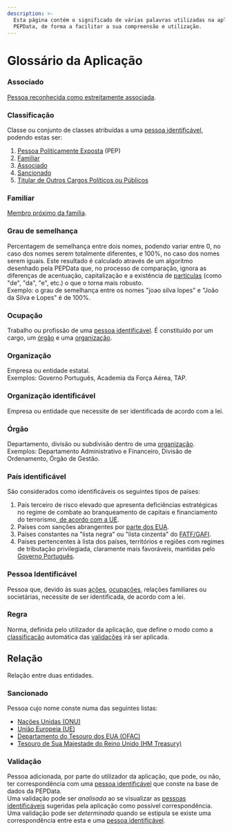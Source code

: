 ```yaml
---
description: >-
  Esta página contém o significado de várias palavras utilizadas na aplicação da
  PEPData, de forma a facilitar a sua compreensão e utilização.
---
```


# Glossário da Aplicação

### Associado

[Pessoa reconhecida como estreitamente associada](glossario-legal-portugal.md#pessoa-reconhecida-como-estreitamente-associada).

### Classificação

Classe ou conjunto de classes atribuídas a uma [pessoa identificável](glossario-aplicacao.md#pessoa-identificavel), podendo estas ser:

1. [Pessoa Politicamente Exposta](glossario-legal-portugal.md#pessoa-politicamente-exposta) (PEP)
2. [Familiar](glossario-aplicacao.md#familiar)
3. [Associado](glossario-aplicacao.md#associado)
4. [Sancionado](glossario-aplicacao.md#sancionado)
5. [Titular de Outros Cargos Políticos ou Públicos](glossario-legal-portugal.md#titular-de-outros-cargos-politicos-ou-publicos)

### Familiar

[Membro próximo da família](glossario-legal-portugal.md#membro-proximo-da-familia).

### Grau de semelhança

Percentagem de semelhança entre dois nomes, podendo variar entre 0, no caso dos nomes serem totalmente diferentes, e 100%, no caso dos nomes serem iguais. Este resultado é calculado através de um algoritmo desenhado pela PEPData que, no processo de comparação, ignora as diferenças de acentuação, capitalização e a existência de [partículas](https://www.irn.mj.pt/IRN/sections/irn/a\_registral/registo-civil/docs-do-civil/dar-o-nome/) (como "de", "da", "e", etc.) o que o torna mais robusto.\
Exemplo: o grau de semelhança entre os nomes "joao silva lopes" e "João da Silva e Lopes" é de 100%.

### Ocupação

Trabalho ou profissão de uma [pessoa identificável](glossario-aplicacao.md#pessoa-identificavel). É constituído por um cargo, um [órgão](glossario-aplicacao.md#orgao) e uma [organização](glossario-aplicacao.md#organizacao).

### Organização

Empresa ou entidade estatal.\
Exemplos: Governo Português, Academia da Força Aérea, TAP.

### Organização identificável

Empresa ou entidade que necessite de ser identificada de acordo com a lei.

### Órgão

Departamento, divisão ou subdivisão dentro de uma [organização](glossario-aplicacao.md#organizacao).\
Exemplos: Departamento Administrativo e Financeiro, Divisão de Ordenamento, Órgão de Gestão.

### País identificável

São considerados como identificáveis os seguintes tipos de países:

1. País terceiro de risco elevado que apresenta deficiências estratégicas no regime de combate ao branqueamento de capitais e financiamento do terrorismo,[ de acordo com a UE](https://eur-lex.europa.eu/eli/reg\_del/2023/410).
2. Países com sanções abrangentes por [parte dos EUA](https://home.treasury.gov/policy-issues/financial-sanctions/sanctions-programs-and-country-information).
3. Países constantes na "lista negra" ou "lista cinzenta" do [FATF/GAFI](https://www.fatf-gafi.org/en/countries/black-and-grey-lists.html).
4. Países pertencentes à lista dos países, territórios e regiões com regimes de tributação privilegiada, claramente mais favoráveis, mantidas pelo [Governo Português](https://data.dre.pt/eli/port/309-A/2020/12/31/p/dre).

### Pessoa Identificável

Pessoa que, devido às suas [ações](glossario-aplicacao.md#sancionado), [ocupações](glossario-aplicacao.md#ocupacao), relações familiares ou societárias, necessite de ser identificada, de acordo com a lei.

### Regra

Norma, definida pelo utilizador da aplicação, que define o modo como a [classificação](glossario-aplicacao.md#classificacao) automática das [validações](glossario-aplicacao.md#validacao) irá ser aplicada.

## Relação

Relação entre duas entidades.

### Sancionado

Pessoa cujo nome conste numa das seguintes listas:

* [Nações Unidas (ONU)](https://www.un.org/securitycouncil/)
* [União Europeia (UE)](https://www.sanctionsmap.eu/#/main)
* [Departamento do Tesouro dos EUA (OFAC)](https://www.treasury.gov/resource-center/sanctions/SDN-List/Pages/default.aspx)
* [Tesouro de Sua Majestade do Reino Unido (HM Treasury)](https://www.gov.uk/government/organisations/hm-treasury)

### Validação

Pessoa adicionada, por parte do utilizador da aplicação, que pode, ou não, ter correspondência com uma [pessoa identificável](glossario-aplicacao.md#pessoa-identificavel) que conste na base de dados da PEPData.\
Uma validação pode ser _analisada_ ao se visualizar as [pessoas identificáveis](glossario-aplicacao.md#pessoa-identificavel) sugeridas pela aplicação como possível correspondência.\
Uma validação pode ser _determinada_ quando se estipula se existe uma correspondência entre esta e uma [pessoa identificável](glossario-aplicacao.md#pessoa-identificavel).
